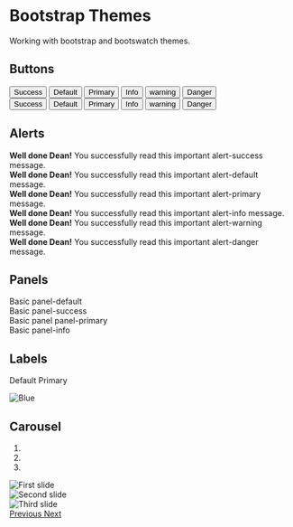 # Bootstrap Themes

Working with bootstrap and bootswatch themes.

## Buttons
<div class="padded">
  <button type="button" class="btn btn-lg btn-success">Success</button>
  <button type="button" class="btn btn-lg btn-default">Default</button>
  <button type="button" class="btn btn-lg btn-primary">Primary</button>
  <button type="button" class="btn btn-lg btn-info">Info</button>
  <button type="button" class="btn btn-lg btn-warning">warning</button>
  <button type="button" class="btn btn-lg btn-danger">Danger</button>
</div>

<div class="padded">
  <button type="button" class="btn btn-xs btn-success">Success</button>
  <button type="button" class="btn btn-xs btn-default">Default</button>
  <button type="button" class="btn btn-xs btn-primary">Primary</button>
  <button type="button" class="btn btn-xs btn-info">Info</button>
  <button type="button" class="btn btn-xs btn-warning">warning</button>
  <button type="button" class="btn btn-xs btn-danger">Danger</button>
</div>

## Alerts
<div class="padded">
  <div class="alert alert-success" role="alert">
    <strong>Well done Dean!</strong> You successfully read this important alert-success message.
  </div>

  <div class="alert alert-default" role="alert">
    <strong>Well done Dean!</strong> You successfully read this important alert-default message.
  </div>

  <div class="alert alert-primary" role="alert">
    <strong>Well done Dean!</strong> You successfully read this important alert-primary message.
  </div>

  <div class="alert alert-info" role="alert">
    <strong>Well done Dean!</strong> You successfully read this important alert-info message.
  </div>

  <div class="alert alert-warning" role="alert">
    <strong>Well done Dean!</strong> You successfully read this important alert-warning message.
  </div>

  <div class="alert alert-danger" role="alert">
    <strong>Well done Dean!</strong> You successfully read this important alert-danger message.
  </div>
</div>

## Panels
<div class="padded">
  <div class="panel panel-default">
    <div class="panel-body">
      Basic panel-default
    </div>
  </div>

  <div class="panel panel-success">
    <div class="panel-body">
      Basic panel-success
    </div>
  </div>

  <div class="panel panel-primary">
    <div class="panel-body">
      Basic panel panel-primary
    </div>
  </div>

  <div class="panel panel-info">
    <div class="panel-body">
      Basic panel-info
    </div>
  </div>
</div>

## Labels
  <span class="label label-default">Default</span>
  <span class="label label-primary">Primary</span>

![Blue](/images/carousel01.png)
## Carousel

<div id="carousel-example-generic" class="carousel slide" data-ride="carousel">
  <ol class="carousel-indicators">
    <li data-target="#carousel-example-generic" data-slide-to="0" class="active"></li>
    <li data-target="#carousel-example-generic" data-slide-to="1"></li>
    <li data-target="#carousel-example-generic" data-slide-to="2"></li>
  </ol>
  <div class="carousel-inner" role="listbox">
    <div class="item active">
      <img data-src="holder.js/1140x500/auto/#777:#555/text:First slide" alt="First slide">
    </div>
    <div class="item">
      <img data-src="holder.js/1140x500/auto/#666:#444/text:Second slide" alt="Second slide">
    </div>
    <div class="item">
      <img data-src="holder.js/1140x500/auto/#555:#333/text:Third slide" alt="Third slide">
    </div>
  </div>
  <a class="left carousel-control" href="#carousel-example-generic" role="button" data-slide="prev">
    <span class="glyphicon glyphicon-chevron-left" aria-hidden="true"></span>
    <span class="sr-only">Previous</span>
  </a>
  <a class="right carousel-control" href="#carousel-example-generic" role="button" data-slide="next">
    <span class="glyphicon glyphicon-chevron-right" aria-hidden="true"></span>
    <span class="sr-only">Next</span>
  </a>
</div>
